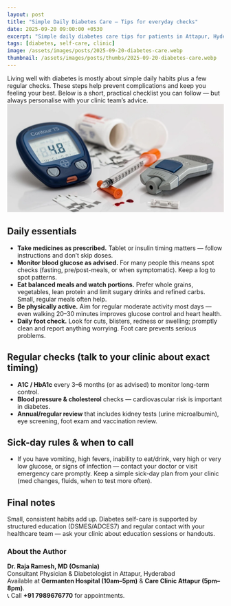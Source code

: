 ```yaml
---
layout: post
title: "Simple Daily Diabetes Care — Tips for everyday checks"
date: 2025-09-20 09:00:00 +0530
excerpt: "Simple daily diabetes care tips for patients in Attapur, Hyderabad — practical habits, easy monitoring advice and when to visit your doctor."
tags: [diabetes, self-care, clinic]
image: /assets/images/posts/2025-09-20-diabetes-care.webp
thumbnail: /assets/images/posts/thumbs/2025-09-20-diabetes-care.webp
---
```


Living well with diabetes is mostly about simple daily habits plus a few regular checks. These steps help prevent complications and keep you feeling your best. Below is a short, practical checklist you can follow — but always personalise with your clinic team’s advice.
![diabetes-care-attapur](/assets/images/posts/2025-09-20-diabetes-care.webp)
## Daily essentials
- **Take medicines as prescribed.** Tablet or insulin timing matters — follow instructions and don’t skip doses. 
- **Monitor blood glucose as advised.** For many people this means spot checks (fasting, pre/post-meals, or when symptomatic). Keep a log to spot patterns.
- **Eat balanced meals and watch portions.** Prefer whole grains, vegetables, lean protein and limit sugary drinks and refined carbs. Small, regular meals often help.
- **Be physically active.** Aim for regular moderate activity most days — even walking 20–30 minutes improves glucose control and heart health.
- **Daily foot check.** Look for cuts, blisters, redness or swelling; promptly clean and report anything worrying. Foot care prevents serious problems.

## Regular checks (talk to your clinic about exact timing)
- **A1C / HbA1c** every 3–6 months (or as advised) to monitor long-term control.
- **Blood pressure & cholesterol** checks — cardiovascular risk is important in diabetes.
- **Annual/regular review** that includes kidney tests (urine microalbumin), eye screening, foot exam and vaccination review.

## Sick-day rules & when to call
- If you have vomiting, high fevers, inability to eat/drink, very high or very low glucose, or signs of infection — contact your doctor or visit emergency care promptly. Keep a simple sick-day plan from your clinic (med changes, fluids, when to test more often).

## Final notes
Small, consistent habits add up. Diabetes self-care is supported by structured education (DSMES/ADCES7) and regular contact with your healthcare team — ask your clinic about education sessions or handouts.

### About the Author
**Dr. Raja Ramesh, MD (Osmania)**  
Consultant Physician & Diabetologist in Attapur, Hyderabad  
Available at **Germanten Hospital (10am–5pm)** & **Care Clinic Attapur (5pm–8pm)**.  
📞 Call **+91 7989676770** for appointments.
